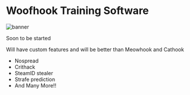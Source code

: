 # Woofhook Training Software
![banner](https://imgur.com/JADwlOP)

Soon to be started

Will have custom features and will be better than Meowhook and Cathook
* Nospread
* Crithack
* SteamID stealer
* Strafe prediction
* And Many More!!


